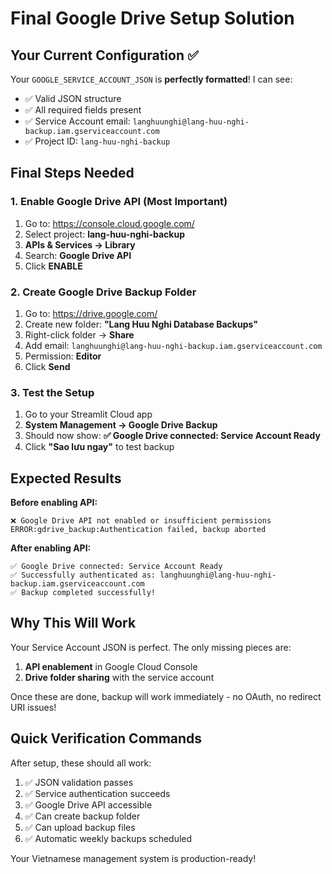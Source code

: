 # Final Google Drive Setup Solution

## Your Current Configuration ✅

Your `GOOGLE_SERVICE_ACCOUNT_JSON` is **perfectly formatted**! I can see:
- ✅ Valid JSON structure
- ✅ All required fields present
- ✅ Service Account email: `langhuunghi@lang-huu-nghi-backup.iam.gserviceaccount.com`
- ✅ Project ID: `lang-huu-nghi-backup`

## Final Steps Needed

### 1. Enable Google Drive API (Most Important)
1. Go to: https://console.cloud.google.com/
2. Select project: **lang-huu-nghi-backup**
3. **APIs & Services → Library**
4. Search: **Google Drive API**
5. Click **ENABLE**

### 2. Create Google Drive Backup Folder
1. Go to: https://drive.google.com/
2. Create new folder: **"Lang Huu Nghi Database Backups"**
3. Right-click folder → **Share**
4. Add email: `langhuunghi@lang-huu-nghi-backup.iam.gserviceaccount.com`
5. Permission: **Editor**
6. Click **Send**

### 3. Test the Setup
1. Go to your Streamlit Cloud app
2. **System Management → Google Drive Backup**
3. Should now show: **✅ Google Drive connected: Service Account Ready**
4. Click **"Sao lưu ngay"** to test backup

## Expected Results

**Before enabling API:**
```
❌ Google Drive API not enabled or insufficient permissions
ERROR:gdrive_backup:Authentication failed, backup aborted
```

**After enabling API:**
```
✅ Google Drive connected: Service Account Ready
✅ Successfully authenticated as: langhuunghi@lang-huu-nghi-backup.iam.gserviceaccount.com
✅ Backup completed successfully!
```

## Why This Will Work

Your Service Account JSON is perfect. The only missing pieces are:
1. **API enablement** in Google Cloud Console
2. **Drive folder sharing** with the service account

Once these are done, backup will work immediately - no OAuth, no redirect URI issues!

## Quick Verification Commands

After setup, these should all work:
1. ✅ JSON validation passes
2. ✅ Service authentication succeeds  
3. ✅ Google Drive API accessible
4. ✅ Can create backup folder
5. ✅ Can upload backup files
6. ✅ Automatic weekly backups scheduled

Your Vietnamese management system is production-ready!